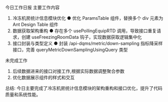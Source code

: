 今日工作日报
主要工作内容
1. 冷冻机房统计信息模块优化
   ● 优化 ParamsTable 组件，替换多个 div 元素为 Ant Design Table 组件
2. 数据获取架构重构
   ● 存在多个 usePollingEquipRTD 调用，导致接口重复请求，创建 useFreezingRoomData 钩子，实现数据获取逻辑集中化
3. 接口封装与类型定义
   ● 封装 /api-dqms/metric/down-sampling 指标降采样接口，完善 queryMetricDownSamplingUsingQuery 类型


未完成工作
1. 后续数据进来的接口对接工作,根据实际数据调整聚合参数
2. 优化数据展示组件的样式和交互

总结: 今日主要完成了冷冻机房统计信息模块的架构重构和接口优化，提升了代码质量和系统性能。